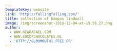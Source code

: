 ```yaml
---
templateKey: website
link: 'http://fallingfalling.com/'
title: collection of hampus lindwall
image: /img/screenshot-2018-12-04-at-19.56.27.png
author:
  - WWW.NEWRAFAEL.COM
  - WWW.BOXOFCHOCOLATES.NL
  - 'HTTP://GLOUMOUTH1.FREE.FR'
---
```


